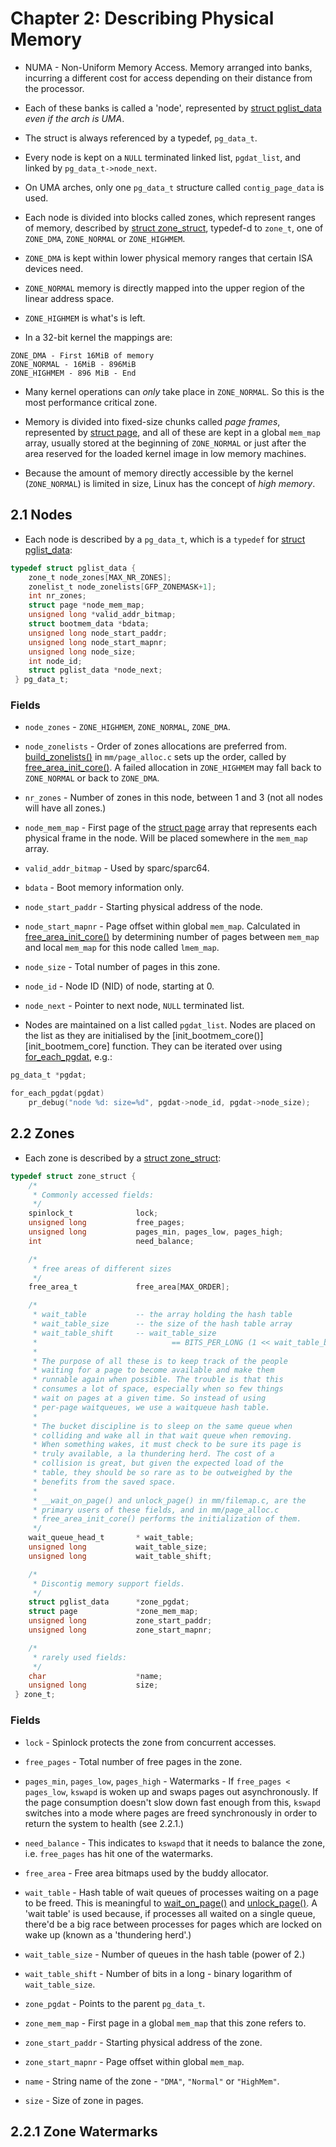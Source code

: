 # Chapter 2: Describing Physical Memory

* NUMA - Non-Uniform Memory Access. Memory arranged into banks, incurring a
  different cost for access depending on their distance from the processor.

* Each of these banks is called a 'node', represented by
  [struct pglist_data][pglist_data] _even if the arch is UMA_.

* The struct is always referenced by a typedef, `pg_data_t`.

* Every node is kept on a `NULL` terminated linked list, `pgdat_list`, and
  linked by `pg_data_t->node_next`.

* On UMA arches, only one `pg_data_t` structure called `contig_page_data` is
  used.

* Each node is divided into blocks called zones, which represent ranges of
  memory, described by [struct zone_struct][zone_struct], typedef-d to `zone_t`,
  one of `ZONE_DMA`, `ZONE_NORMAL` or `ZONE_HIGHMEM`.

* `ZONE_DMA` is kept within lower physical memory ranges that certain ISA
  devices need.

* `ZONE_NORMAL` memory is directly mapped into the upper region of the linear
  address space.

* `ZONE_HIGHMEM` is what's is left.

* In a 32-bit kernel the mappings are:

```
ZONE_DMA - First 16MiB of memory
ZONE_NORMAL - 16MiB - 896MiB
ZONE_HIGHMEM - 896 MiB - End
```

* Many kernel operations can _only_ take place in `ZONE_NORMAL`. So this is the
  most performance critical zone.

* Memory is divided into fixed-size chunks called _page frames_, represented by
  [struct page][page], and all of these are kept in a global `mem_map` array,
  usually stored at the beginning of `ZONE_NORMAL` or just after the area
  reserved for the loaded kernel image in low memory machines.

* Because the amount of memory directly accessible by the kernel (`ZONE_NORMAL`)
  is limited in size, Linux has the concept of _high memory_.

## 2.1 Nodes

* Each node is described by a `pg_data_t`, which is a `typedef` for
[struct pglist_data][pglist_data]:

```c
typedef struct pglist_data {
	zone_t node_zones[MAX_NR_ZONES];
	zonelist_t node_zonelists[GFP_ZONEMASK+1];
	int nr_zones;
	struct page *node_mem_map;
	unsigned long *valid_addr_bitmap;
	struct bootmem_data *bdata;
	unsigned long node_start_paddr;
	unsigned long node_start_mapnr;
	unsigned long node_size;
	int node_id;
	struct pglist_data *node_next;
 } pg_data_t;
```

### Fields

* `node_zones` - `ZONE_HIGHMEM`, `ZONE_NORMAL`, `ZONE_DMA`.

* `node_zonelists` - Order of zones allocations are preferred
  from. [build_zonelists()][build_zonelists] in `mm/page_alloc.c` sets up the
  order, called by [free_area_init_core()][free_area_init_core]. A failed
  allocation in `ZONE_HIGHMEM` may fall back to `ZONE_NORMAL` or back to
  `ZONE_DMA`.

* `nr_zones` - Number of zones in this node, between 1 and 3 (not all nodes will
  have all zones.)

* `node_mem_map` - First page of the [struct page][page] array that represents
  each physical frame in the node. Will be placed somewhere in the `mem_map` array.

* `valid_addr_bitmap` - Used by sparc/sparc64.

* `bdata` - Boot memory information only.

* `node_start_paddr` - Starting physical address of the node.

* `node_start_mapnr` - Page offset within global `mem_map`. Calculated in
  [free_area_init_core()][free_area_init_core] by determining number of pages
  between `mem_map` and local `mem_map` for this node called `lmem_map`.

* `node_size` - Total number of pages in this zone.

* `node_id` - Node ID (NID) of node, starting at 0.

* `node_next` - Pointer to next node, `NULL` terminated list.

* Nodes are maintained on a list called `pgdat_list`. Nodes are placed on the
  list as they are initialised by the [init_bootmem_core()][init_bootmem_core]
  function. They can be iterated over using [for_each_pgdat][for_each_pgdat], e.g.:

```c
pg_data_t *pgdat;

for_each_pgdat(pgdat)
	pr_debug("node %d: size=%d", pgdat->node_id, pgdat->node_size);
```

## 2.2 Zones

* Each zone is described by a [struct zone_struct][zone_struct]:

```c
typedef struct zone_struct {
	/*
	 * Commonly accessed fields:
	 */
	spinlock_t              lock;
	unsigned long           free_pages;
	unsigned long           pages_min, pages_low, pages_high;
	int                     need_balance;

	/*
	 * free areas of different sizes
	 */
	free_area_t             free_area[MAX_ORDER];

	/*
	 * wait_table           -- the array holding the hash table
	 * wait_table_size      -- the size of the hash table array
	 * wait_table_shift     -- wait_table_size
	 *                              == BITS_PER_LONG (1 << wait_table_bits)
	 *
	 * The purpose of all these is to keep track of the people
	 * waiting for a page to become available and make them
	 * runnable again when possible. The trouble is that this
	 * consumes a lot of space, especially when so few things
	 * wait on pages at a given time. So instead of using
	 * per-page waitqueues, we use a waitqueue hash table.
	 *
	 * The bucket discipline is to sleep on the same queue when
	 * colliding and wake all in that wait queue when removing.
	 * When something wakes, it must check to be sure its page is
	 * truly available, a la thundering herd. The cost of a
	 * collision is great, but given the expected load of the
	 * table, they should be so rare as to be outweighed by the
	 * benefits from the saved space.
	 *
	 * __wait_on_page() and unlock_page() in mm/filemap.c, are the
	 * primary users of these fields, and in mm/page_alloc.c
	 * free_area_init_core() performs the initialization of them.
	 */
	wait_queue_head_t       * wait_table;
	unsigned long           wait_table_size;
	unsigned long           wait_table_shift;

	/*
	 * Discontig memory support fields.
	 */
	struct pglist_data      *zone_pgdat;
	struct page             *zone_mem_map;
	unsigned long           zone_start_paddr;
	unsigned long           zone_start_mapnr;

	/*
	 * rarely used fields:
	 */
	char                    *name;
	unsigned long           size;
 } zone_t;
```

### Fields

* `lock` - Spinlock protects the zone from concurrent accesses.

* `free_pages` - Total number of free pages in the zone.

* `pages_min`, `pages_low`, `pages_high` - Watermarks - If `free_pages <
  pages_low`, `kswapd` is woken up and swaps pages out asynchronously. If the
  page consumption doesn't slow down fast enough from this, `kswapd` switches
  into a mode where pages are freed synchronously in order to return the system
  to health (see 2.2.1.)

* `need_balance` - This indicates to `kswapd` that it needs to balance the zone,
  i.e. `free_pages` has hit one of the watermarks.

* `free_area` - Free area bitmaps used by the buddy allocator.

* `wait_table` - Hash table of wait queues of processes waiting on a page to be
  freed. This is meaningful to [wait_on_page()][wait_on_page] and
  [unlock_page()][unlock_page]. A 'wait table' is used because, if processes all
  waited on a single queue, there'd be a big race between processes for pages
  which are locked on wake up (known as a 'thundering herd'.)

* `wait_table_size` - Number of queues in the hash table (power of 2.)

* `wait_table_shift` - Number of bits in a long - binary logarithm of `wait_table_size`.

* `zone_pgdat` - Points to the parent `pg_data_t`.

* `zone_mem_map` - First page in a global `mem_map` that this zone refers to.

* `zone_start_paddr` - Starting physical address of the zone.

* `zone_start_mapnr` - Page offset within global `mem_map`.

* `name` - String name of the zone - `"DMA"`, `"Normal"` or `"HighMem"`.

* `size` - Size of zone in pages.

## 2.2.1 Zone Watermarks

[pglist_data]:http://fxr.watson.org/fxr/source/include/linux/mmzone.h?v=linux-2.4.22#L129
[build_zonelists]:http://fxr.watson.org/fxr/source/mm/page_alloc.c?v=linux-2.4.22#L589
[free_area_init_core]:http://fxr.watson.org/fxr/source/mm/page_alloc.c?v=linux-2.4.22#L684
[page]:http://fxr.watson.org/fxr/source/include/linux/mm.h?v=linux-2.4.22#L154
[for_each_pgdat]:http://fxr.watson.org/fxr/source/include/linux/mmzone.h?v=linux-2.4.22#L172
[zone_struct]:http://fxr.watson.org/fxr/source/include/linux/mmzone.h?v=linux-2.4.22#L37
[wait_on_page]:http://fxr.watson.org/fxr/source/include/linux/pagemap.h?v=linux-2.4.22#L94
[unlock_page]:http://fxr.watson.org/fxr/source/mm/filemap.c?v=linux-2.4.22#L874

